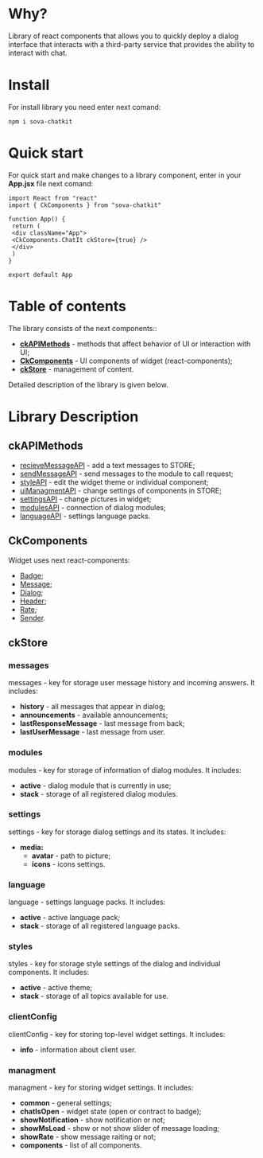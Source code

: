 # Why?
Library of react components that allows you to quickly deploy a dialog interface that interacts with a third-party service that provides the ability to interact with chat.

# Install
For install library you need enter next comand:
```
npm i sova-chatkit
```

# Quick start
For quick start and make changes to a library component, enter in your **App.jsx** file next comand: 
```
import React from "react"
import { CkComponents } from "sova-chatkit"
 
function App() {
 return (
 <div className="App">
 <CkComponents.ChatIt ckStore={true} />
 </div>
 )
}
 
export default App
```

# Table of contents
The library consists of the next components::
* **[ckAPIMethods](#1)** - methods that affect behavior of UI or interaction with UI;  
* **[CkComponents](#2)** - UI components of widget (react-components);  
* **[ckStore](#3)** - management of content.  

Detailed description of the library is given below.
 
# Library Description
## ckAPIMethods <a name="1"></a>
* [recieveMessageAPI](https://github.com/sovaai/chatKit-lib/blob/master/docs/apimethods/recieveMessageAPI.md "Read about this method") - add a text messages to STORE;  
* [sendMessageAPI](https://github.com/sovaai/chatKit-lib/blob/master/docs/apimethods/sendMessageAPI.md "Read about this method") - send messages to the module to call request;  
* [styleAPI](https://github.com/sovaai/chatKit-lib/blob/master/docs/apimethods/styleAPI.md "Read about this method") - edit the widget theme or individual component;  
* [uiManagmentAPI](https://github.com/sovaai/chatKit-lib/blob/master/docs/apimethods/uiManagmentAPI.md "Read about this method") - change settings of components in STORE;
* [settingsAPI](https://github.com/sovaai/chatKit-lib/blob/master/docs/apimethods/settingsAPI.md "Read about this method") - change pictures in widget;  
* [modulesAPI](https://github.com/sovaai/chatKit-lib/blob/master/docs/apimethods/modulesAPI.md "Read about this method") - connection of dialog modules;  
* [languageAPI](https://github.com/sovaai/chatKit-lib/blob/master/docs/apimethods/languageAPI%20.md "Read about this method") - settings language packs.  
 
## CkComponents <a name="2"></a>
Widget uses next react-components:
* [Badge](https://github.com/sovaai/chatKit-lib/blob/master/docs/components/badge.md "Read about badge");  
* [Message](https://github.com/sovaai/chatKit-lib/blob/master/docs/components/message.md "Read about message");  
* [Dialog](https://github.com/sovaai/chatKit-lib/blob/master/docs/components/dialog.md "Read about dialog");  
* [Header](https://github.com/sovaai/chatKit-lib/blob/master/docs/components/header.md "Read about header");  
* [Rate](https://github.com/sovaai/chatKit-lib/blob/master/docs/components/rate.md "Read about rate");  
* [Sender](https://github.com/sovaai/chatKit-lib/blob/master/docs/components/sender.md "Read about sender").
 
## ckStore<a name="3"></a>
### **messages**  
messages - key for storage user message history and incoming answers. It includes:  
* **history** - all messages that appear in dialog;  
* **announcements** - available announcements;  
* **lastResponseMessage** - last message from back;  
* **lastUserMessage** - last message from user.  

### **modules**  
modules - key for storage of information of dialog modules. It includes:  
* **active** - dialog module that is currently in use;  
* **stack** - storage of all registered dialog modules.  

### **settings** 
settings - key for storage dialog settings and its states. It includes:  
* **media:**
   * **avatar** - path to picture;  
   * **icons** - icons settings.  
   
### **language** 
language - settings language packs. It includes:  
* **active** - active language pack;  
* **stack** - storage of all registered language packs.  

### **styles** 
styles - key for storage style settings of the dialog and individual components. It includes:  
* **active** - active theme;  
* **stack** - storage of all topics available for use.  

### **clientConfig** 
clientConfig - key for storing top-level widget settings. It includes:  
* **info** - information about client user.  

### **managment** 
managment - key for storing widget settings. It includes:  
* **common** - general settings;  
* **chatIsOpen** - widget state (open or contract to badge);  
* **showNotification** - show notification or not;  
* **showMsLoad** - show or not show slider of message loading;  
* **showRate** - show message raiting or not;  
* **components** - list of all components.  
